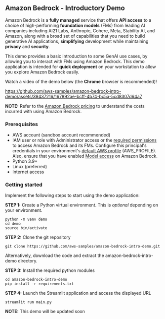 ## Amazon Bedrock - Introductory Demo

Amazon Bedrock is a **fully managed** service that offers **API access** to a choice of high-performing **foundation models** (FMs) from leading AI companies
including AI21 Labs, Anthropic, Cohere, Meta, Stability AI, and Amazon, along with a broad set of capabilities that you need to build generative AI applications, **simplifying** development while maintaining **privacy** and **security**. 

This demo provides a basic introduction to some GenAI use cases, by allowing you to interact with FMs using Amazon Bedrock. This demo application is intended for **quick deployment** on your workstation to allow you explore Amazon Bedrock easily.

Watch a video of the demo below (the **Chrome** browser is recommended)! 


https://github.com/aws-samples/amazon-bedrock-intro-demo/assets/39437216/167892ae-bcff-4b74-bc5a-5cd8307d64a7


**NOTE:** Refer to the [Amazon Bedrock pricing](https://aws.amazon.com/bedrock/pricing/) to understand the costs incurred with using Amazon Bedrock.

### Prerequisites
- AWS account (sandbox account recommended)
- IAM user or role with Administrator access or the [required permissions](https://docs.aws.amazon.com/bedrock/latest/userguide/security_iam_id-based-policy-examples.html) to access Amazon Bedrock and its FMs. Configure this principal's credentials in your environment's [default AWS profile](https://docs.aws.amazon.com/cli/latest/userguide/cli-configure-envvars.html) (AWS_PROFILE). Also, ensure that you have enabled [Model access](https://docs.aws.amazon.com/bedrock/latest/userguide/model-access.html) on Amazon Bedrock.
- Python 3.9+
- Linux (preferred)
- Internet access

### Getting started
Implement the following steps to start using the demo application:

**STEP 1:** Create a Python virtual environment. This is *optional* depending on your environment. 

```
python -m venv demo
cd demo
source bin/activate
```

**STEP 2:** Clone the git repository

```
git clone https://github.com/aws-samples/amazon-bedrock-intro-demo.git
```

Alternatively, download the code and extract the amazon-bedrock-intro-demo directory.

**STEP 3:** Install the required python modules 

```
cd amazon-bedrock-intro-demo
pip install -r requirements.txt
```

**STEP 4:** Launch the Streamlit application and access the displayed URL

```
streamlit run main.py
```
 **NOTE:** This demo will be updated soon
